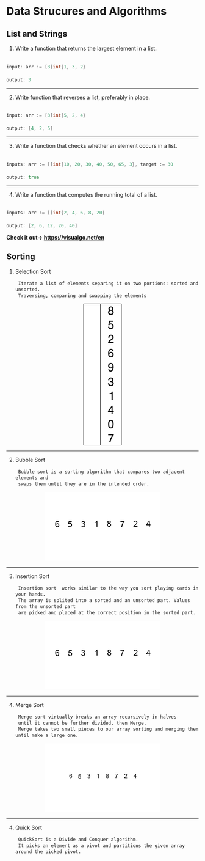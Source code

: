 # Data Strucures and Algorithms

## List and Strings

1. Write a function that returns the largest element in a list.

```go

input: arr := [3]int{1, 3, 2}

output: 3

```

***

2. Write function that reverses a list, preferably in place.

```go

input: arr := [3]int{5, 2, 4}

output: [4, 2, 5]

```

***

3. Write a function that checks whether an element occurs in a list.

```go

inputs: arr := []int{10, 20, 30, 40, 50, 65, 3}, target := 30

output: true

```

***

4. Write a function that computes the running total of a list.

```go

inputs: arr := []int{2, 4, 6, 8, 20}

output: [2, 6, 12, 20, 40]


```

**Check it out-> <https://visualgo.net/en>**

## Sorting

1. Selection Sort

        Iterate a list of elements separing it on two portions: sorted and unsorted. 
        Traversing, comparing and swapping the elements

<p align="center"><img src="https://github.com/WesleyTavaresDev/DataStructureAndAlgorithmProblems/blob/main/assets/Selection-Sort-example.gif" align="center"/></p>

***

2. Bubble Sort

        Bubble sort is a sorting algorithm that compares two adjacent elements and 
        swaps them until they are in the intended order.
       
<p align="center"><img src="https://github.com/WesleyTavaresDev/DataStructureAndAlgorithmProblems/blob/main/assets/Bubble-sort-example.gif"/>
</p>

***

3. Insertion Sort

        Insertion sort  works similar to the way you sort playing cards in your hands. 
        The array is splited into a sorted and an unsorted part. Values from the unsorted part 
        are picked and placed at the correct position in the sorted part.
        
<p align="center"><img src="https://github.com/WesleyTavaresDev/DataStructureAndAlgorithmProblems/blob/main/assets/Insertion-sort-example.gif"/></p>

***

4. Merge Sort 

        Merge sort virtually breaks an array recursively in halves
        until it cannot be further divided, then Merge.
        Merge takes two small pieces to our array sorting and merging them until make a large one.
        
<p align="center"><img src="https://github.com/WesleyTavaresDev/DataStructureAndAlgorithmProblems/blob/main/assets/Merge-sort-example.gif"/></p>        

***

4. Quick Sort

        QuickSort is a Divide and Conquer algorithm. 
        It picks an element as a pivot and partitions the given array around the picked pivot.
